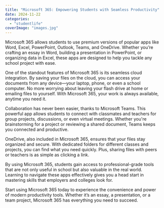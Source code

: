 ```yaml
---
title: "Microsoft 365: Empowering Students with Seamless Productivity"
date: 2024-11-22
categories: 
  - "studentlife"
coverImage: "images.jpg"
---
```


Microsoft 365 allows students to use premium versions of popular apps like Word, Excel, PowerPoint, Outlook, Teams, and OneDrive. Whether you’re crafting an essay in Word, building a presentation in PowerPoint, or organizing data in Excel, these apps are designed to help you tackle any school project with ease.

One of the standout features of Microsoft 365 is its seamless cloud integration. By saving your files on the cloud, you can access your documents from any device—your laptop, phone, or even a school computer. No more worrying about leaving your flash drive at home or emailing files to yourself. With Microsoft 365, your work is always available, anytime you need it.

Collaboration has never been easier, thanks to Microsoft Teams. This powerful app allows students to connect with classmates and teachers for group projects, discussions, or even virtual meetings. Whether you're brainstorming for a project or reviewing a shared document, Teams keeps you connected and productive.

OneDrive, also included in Microsoft 365, ensures that your files stay organized and secure. With dedicated folders for different classes and projects, you can find what you need quickly. Plus, sharing files with peers or teachers is as simple as clicking a link.

By using Microsoft 365, students gain access to professional-grade tools that are not only useful in school but also valuable in the real world. Learning to navigate these apps effectively gives you a head start in mastering skills that employers and colleges look for.

Start using Microsoft 365 today to experience the convenience and power of modern productivity tools. Whether it’s an essay, a presentation, or a team project, Microsoft 365 has everything you need to succeed.
